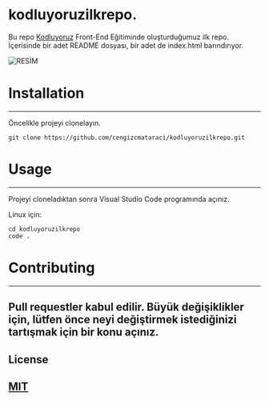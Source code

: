 # kodluyoruzilkrepo.

Bu repo [Kodluyoruz](https://github.com/Kodluyoruz) Front-End Eğitiminde oluşturduğumuz ilk repo. İçerisinde bir adet README dosyası, bir adet de index.html barındırıyor.

![RESİM](file:///C:/Users/ozfes/OneDrive/Masaüstü/Ekran%20görüntüsü%202023-03-11%20172127.png)

# Installation
--------
Öncelikle projeyi clonelayın. 
```
git clone https://github.com/cengizcmataraci/kodluyoruzilkrepo.git
```
# Usage
--------
Projeyi cloneladıktan sonra Visual Studio Code programında açınız.

Linux için:
```
cd kodluyoruzilkrepo
code .
```
# Contributing
------
Pull requestler kabul edilir. Büyük değişiklikler için, lütfen önce neyi değiştirmek istediğinizi tartışmak için bir konu açınız.
------
License
-------------

[MIT]()
---------


